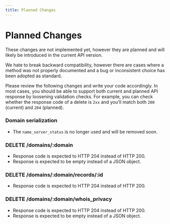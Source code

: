 ```yaml
---
title: Planned Changes
---
```


# Planned Changes

These changes are not implemented yet, however they are planned and will likely be introduced in the current API version.

We hate to break backward compatibility, however there are cases where a method was not properly documented and a bug or inconsistent choice has been adopted as standard.

Please review the following changes and write your code accordingly. In most cases, you should be able to support both current and planned API response by loosening validation checks. For example, you can check whether the response code of a delete is `2xx` and you'll match both `200` (current) and `204` (planned).

### Domain serialization

- The `name_server_status` is no longer used and will be removed soon.


### DELETE /domains/:domain

- Response code is expected to HTTP 204 instead of HTTP 200.
- Response is expected to be empty instead of a JSON object.

### DELETE /domains/:domain/records/:id

- Response code is expected to HTTP 204 instead of HTTP 200.

### DELETE /domains/:domain/whois_privacy

- Response code is expected to HTTP 204 instead of HTTP 200.
- Response is expected to be empty instead of a JSON object.
